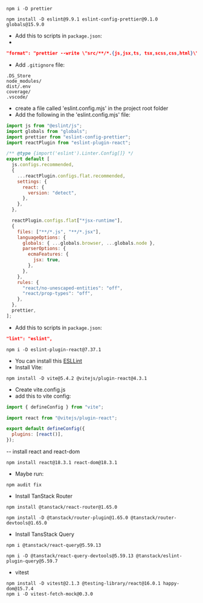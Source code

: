 ```
npm i -D prettier
```

```
npm install -D eslint@9.9.1 eslint-config-prettier@9.1.0 globals@15.9.0
```

- Add this to scripts in `package.json`:
-

```json
"format": "prettier --write \"src/**/*.{js,jsx,ts, tsx,scss,css,html}\""
```

- Add `.gitignore` file:

```
.DS_Store
node_modules/
dist/.env
coverage/
.vscode/

```

- create a file called 'eslint.config.mjs' in the project root folder
- Add the following in the 'eslint.config.mjs' file:

```js
import js from "@eslint/js";
import globals from "globals";
import prettier from "eslint-config-prettier";
import reactPlugin from "eslint-plugin-react";

/** @type {import('eslint').Linter.Config[]} */
export default [
  js.configs.recommended,
  {
    ...reactPlugin.configs.flat.recommended,
    settings: {
      react: {
        version: "detect",
      },
    },
  },

  reactPlugin.configs.flat["*jsx-runtime"],
  {
    files: ["**/*.js", "**/*.jsx"],
    languageOptions: {
      globals: { ...globals.browser, ...globals.node },
      parserOptions: {
        ecmaFeatures: {
          jsx: true,
        },
      },
    },
    rules: {
      "react/no-unescaped-entities": "off",
      "react/prop-types": "off",
    },
  },
  prettier,
];
```

- Add this to scripts in `package.json`:

```json
"lint": "eslint",
```

```
npm i -D eslint-plugin-react@7.37.1
```

- You can install this [ESLLint](https://marketplace.visualstudio.com/items?itemName=dbaeumer.vscode-eslint)
- Install Vite:

```
npm install -D vite@5.4.2 @vitejs/plugin-react@4.3.1
```

- Create vite.config.js
- add this to vite config:

```js
import { defineConfig } from "vite";

import react from "@vitejs/plugin-react";

export default defineConfig({
  plugins: [react()],
});
```

-- install react and react-dom

```
npm install react@18.3.1 react-dom@18.3.1
```

- Maybe run:

```
npm audit fix
```

- Install TanStack Router

```
npm install @tanstack/react-router@1.65.0
```

```
npm install -D @tanstack/router-plugin@1.65.0 @tanstack/router-devtools@1.65.0
```

- Install TansStack Query

```
npm i @tanstack/react-query@5.59.13
```

```
npm i -D @tanstack/react-query-devtools@5.59.13 @tanstack/eslint-plugin-query@5.59.7

```

- vitest

```
npm install -D vitest@2.1.3 @testing-library/react@16.0.1 happy-dom@15.7.4
npm i -D vitest-fetch-mock@0.3.0
```
